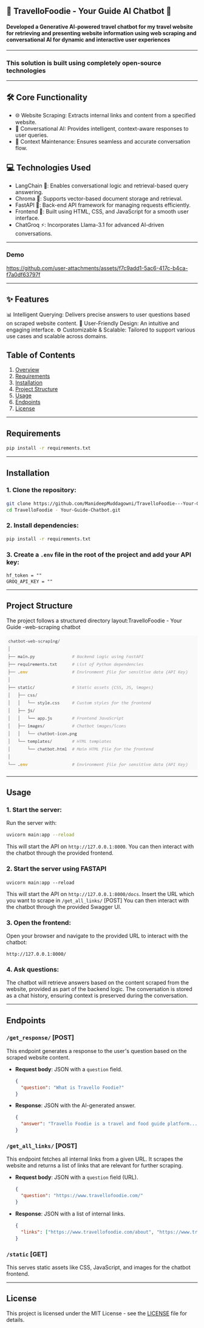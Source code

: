 ## 🌟 TravelloFoodie - Your Guide AI Chatbot 🌟

#### Developed a Generative AI-powered travel chatbot for my travel website for retrieving and presenting website information using web scraping and conversational AI for dynamic and interactive user experiences
---
### This solution is built using completely open-source technologies
---
## 🛠️ Core Functionality
- 🌐 Website Scraping: Extracts internal links and content from a specified website.
- 🤖 Conversational AI: Provides intelligent, context-aware responses to user queries.
- 🔄 Context Maintenance: Ensures seamless and accurate conversation flow.

## 💻 Technologies Used
- LangChain 🧠: Enables conversational logic and retrieval-based query answering.
- Chroma 📂: Supports vector-based document storage and retrieval.
- FastAPI 🚀: Back-end API framework for managing requests efficiently.
- Frontend 🎨: Built using HTML, CSS, and JavaScript for a smooth user interface.
- ChatGroq ⚡: Incorporates Llama-3.1 for advanced AI-driven conversations.


---

### Demo

https://github.com/user-attachments/assets/f7c9add1-5ac6-417c-b4ca-f7a0df63797f


---
## ✨ Features
📊 Intelligent Querying: Delivers precise answers to user questions based on scraped website content.
🌟 User-Friendly Design: An intuitive and engaging interface.
⚙️ Customizable & Scalable: Tailored to support various use cases and scalable across domains.

## Table of Contents

1. [Overview](#overview)
2. [Requirements](#requirements)
3. [Installation](#installation)
4. [Project Structure](#project-structure)
5. [Usage](#usage)
6. [Endpoints](#endpoints)
7. [License](#license)

---

## Requirements

```bash
pip install -r requirements.txt
```

---

## Installation

### 1. Clone the repository:

```bash
git clone https://github.com/ManideepMuddagowni/TravelloFoodie---Your-Guide-Chatbot.git
cd TravelloFoodie - Your-Guide-Chatbot.git
```

### 2. Install dependencies:

```bash
pip install -r requirements.txt
```

### 3. Create a `.env` file in the root of the project and add your API key:

```plaintext
hf_token = ""
GROQ_API_KEY = ""
```

---

## Project Structure

The project follows a structured directory layout:TravelloFoodie - Your Guide -web-scraping
chatbot

![1732368401657](image/README/1732368401657.png)

---

## Usage

### 1. Start the server:

Run the server with:

```bash
uvicorn main:app --reload
```

This will start the API on `http://127.0.0.1:8000`. You can then interact with the chatbot through the provided frontend.

### 2. Start the server using FASTAPI

`uvicorn main:app --reload`

This will start the API on `http://127.0.0.1:8000/docs`. Insert the URL which you want to scrape in `/get_all_links/` [POST] You can then interact with the chatbot through the provided Swagger UI.

### 3. Open the frontend:

Open your browser and navigate to the provided URL to interact with the chatbot:

```
http://127.0.0.1:8000/
```

### 4. Ask questions:

The chatbot will retrieve answers based on the content scraped from the website, provided as part of the backend logic. The conversation is stored as a chat history, ensuring context is preserved during the conversation.

---

## Endpoints

### `/get_response/` [POST]

This endpoint generates a response to the user's question based on the scraped website content.

- **Request body**: JSON with a `question` field.

  ```json
  {
    "question": "What is Travello Foodie?"
  }
  ```
- **Response**: JSON with the AI-generated answer.

  ```json
  {
    "answer": "Travello Foodie is a travel and food guide platform..."
  }
  ```

### `/get_all_links/` [POST]

This endpoint fetches all internal links from a given URL. It scrapes the website and returns a list of links that are relevant for further scraping.

- **Request body**: JSON with a `question` field (URL).

  ```json
  {
    "question": "https://www.travellofoodie.com/"
  }
  ```
- **Response**: JSON with a list of internal links.

  ```json
  {
    "links": ["https://www.travellofoodie.com/about", "https://www.travellofoodie.com/destinations"]
  }
  ```

### `/static` [GET]

This serves static assets like CSS, JavaScript, and images for the chatbot frontend.

---

## License

This project is licensed under the MIT License - see the [LICENSE](LICENSE) file for details.
